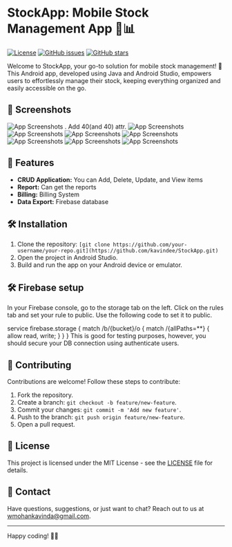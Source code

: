 # StockApp: Mobile Stock Management App 📱📊

[![License](https://img.shields.io/badge/license-MIT-blue.svg)](https://opensource.org/licenses/MIT)
[![GitHub issues](https://img.shields.io/github/issues/your-username/your-repo)](https://github.com/your-username/your-repo/issues)
[![GitHub stars](https://img.shields.io/github/stars/your-username/your-repo)](https://github.com/your-username/your-repo/stargazers)

Welcome to StockApp, your go-to solution for mobile stock management! 🚀 This Android app, developed using Java and Android Studio, empowers users to effortlessly manage their stock, keeping everything organized and easily accessible on the go.

## 📸 Screenshots

![App Screenshots](Screenshot1.png)<img> . Add 40(and 40) attr.
![App Screenshots](Screenshot2.png)
![App Screenshots](Screenshot3.png)
![App Screenshots](Screenshot4.png)
![App Screenshots](Screenshot5.png)
![App Screenshots](Screenshot6.png)
![App Screenshots](Screenshot7.png)
![App Screenshots](Screenshot8.png)


## 🚀 Features

- **CRUD Application:** You can Add, Delete, Update, and View items
- **Report:** Can get the reports
- **Billing:** Billing System
- **Data Export:** Firebase database

## 🛠 Installation

1. Clone the repository: `[git clone https://github.com/your-username/your-repo.git](https://github.com/kavindee/StockApp.git)`
2. Open the project in Android Studio.
3. Build and run the app on your Android device or emulator.

## 🛠 Firebase setup
In your Firebase console, go to the storage tab on the left. Click on the rules tab and set your rule to public. Use the following code to set it to public.

service firebase.storage {
  match /b/{bucket}/o {
    match /{allPaths=**} {
      allow read, write;
    }
  }
}
This is good for testing purposes, however, you should secure your DB connection using authenticate users.


## 🤝 Contributing

Contributions are welcome! Follow these steps to contribute:

1. Fork the repository.
2. Create a branch: `git checkout -b feature/new-feature`.
3. Commit your changes: `git commit -m 'Add new feature'`.
4. Push to the branch: `git push origin feature/new-feature`.
5. Open a pull request.

## 📜 License

This project is licensed under the MIT License - see the [LICENSE](LICENSE) file for details.

## 📧 Contact

Have questions, suggestions, or just want to chat? Reach out to us at [wmohankavinda@gmail.com](mailto:wmohankavinda@gmail.com).

---

Happy coding! 🚀✨
